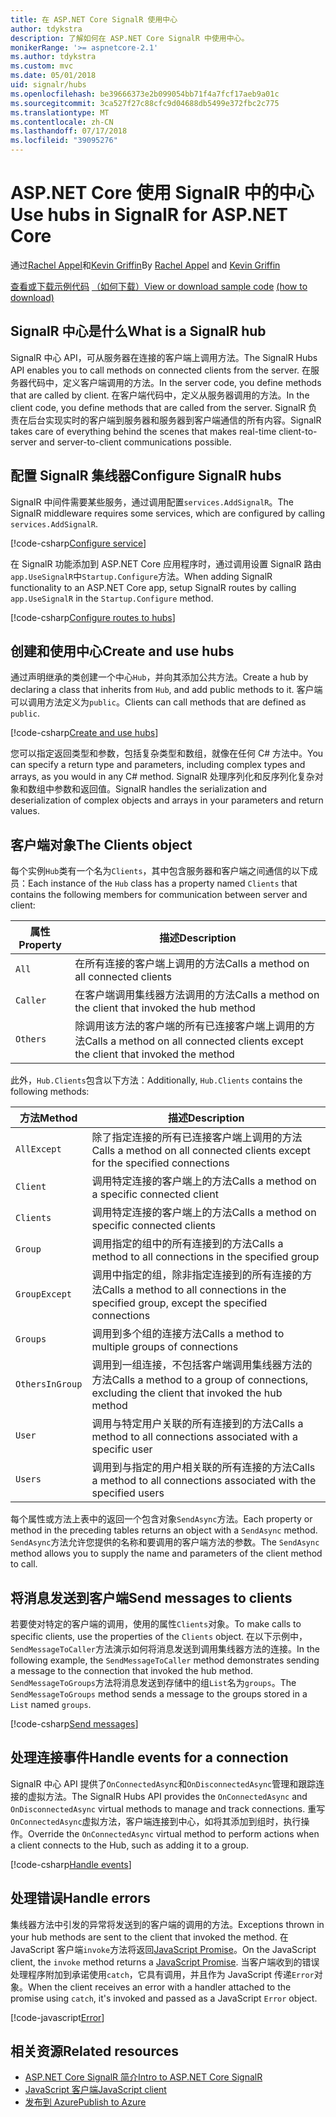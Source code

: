 ```yaml
---
title: 在 ASP.NET Core SignalR 使用中心
author: tdykstra
description: 了解如何在 ASP.NET Core SignalR 中使用中心。
monikerRange: '>= aspnetcore-2.1'
ms.author: tdykstra
ms.custom: mvc
ms.date: 05/01/2018
uid: signalr/hubs
ms.openlocfilehash: be39666373e2b099054bb71f4a7fcf17aeb9a01c
ms.sourcegitcommit: 3ca527f27c88cfc9d04688db5499e372fbc2c775
ms.translationtype: MT
ms.contentlocale: zh-CN
ms.lasthandoff: 07/17/2018
ms.locfileid: "39095276"
---
```

# <a name="use-hubs-in-signalr-for-aspnet-core"></a><span data-ttu-id="12395-103">ASP.NET Core 使用 SignalR 中的中心</span><span class="sxs-lookup"><span data-stu-id="12395-103">Use hubs in SignalR for ASP.NET Core</span></span>

<span data-ttu-id="12395-104">通过[Rachel Appel](https://twitter.com/rachelappel)和[Kevin Griffin](https://twitter.com/1kevgriff)</span><span class="sxs-lookup"><span data-stu-id="12395-104">By [Rachel Appel](https://twitter.com/rachelappel) and [Kevin Griffin](https://twitter.com/1kevgriff)</span></span>

<span data-ttu-id="12395-105">[查看或下载示例代码](https://github.com/aspnet/Docs/tree/master/aspnetcore/signalr/hubs/sample/ ) [（如何下载）](xref:tutorials/index#how-to-download-a-sample)</span><span class="sxs-lookup"><span data-stu-id="12395-105">[View or download sample code](https://github.com/aspnet/Docs/tree/master/aspnetcore/signalr/hubs/sample/ ) [(how to download)](xref:tutorials/index#how-to-download-a-sample)</span></span>

## <a name="what-is-a-signalr-hub"></a><span data-ttu-id="12395-106">SignalR 中心是什么</span><span class="sxs-lookup"><span data-stu-id="12395-106">What is a SignalR hub</span></span>

<span data-ttu-id="12395-107">SignalR 中心 API，可从服务器在连接的客户端上调用方法。</span><span class="sxs-lookup"><span data-stu-id="12395-107">The SignalR Hubs API enables you to call methods on connected clients from the server.</span></span> <span data-ttu-id="12395-108">在服务器代码中，定义客户端调用的方法。</span><span class="sxs-lookup"><span data-stu-id="12395-108">In the server code, you define methods that are called by client.</span></span> <span data-ttu-id="12395-109">在客户端代码中，定义从服务器调用的方法。</span><span class="sxs-lookup"><span data-stu-id="12395-109">In the client code, you define methods that are called from the server.</span></span> <span data-ttu-id="12395-110">SignalR 负责在后台实现实时的客户端到服务器和服务器到客户端通信的所有内容。</span><span class="sxs-lookup"><span data-stu-id="12395-110">SignalR takes care of everything behind the scenes that makes real-time client-to-server and server-to-client communications possible.</span></span>

## <a name="configure-signalr-hubs"></a><span data-ttu-id="12395-111">配置 SignalR 集线器</span><span class="sxs-lookup"><span data-stu-id="12395-111">Configure SignalR hubs</span></span>

<span data-ttu-id="12395-112">SignalR 中间件需要某些服务，通过调用配置`services.AddSignalR`。</span><span class="sxs-lookup"><span data-stu-id="12395-112">The SignalR middleware requires some services, which are configured by calling `services.AddSignalR`.</span></span>

[!code-csharp[Configure service](hubs/sample/startup.cs?range=38)]

<span data-ttu-id="12395-113">在 SignalR 功能添加到 ASP.NET Core 应用程序时，通过调用设置 SignalR 路由`app.UseSignalR`中`Startup.Configure`方法。</span><span class="sxs-lookup"><span data-stu-id="12395-113">When adding SignalR functionality to an ASP.NET Core app, setup SignalR routes by calling `app.UseSignalR` in the `Startup.Configure` method.</span></span>

[!code-csharp[Configure routes to hubs](hubs/sample/startup.cs?range=57-60)]

## <a name="create-and-use-hubs"></a><span data-ttu-id="12395-114">创建和使用中心</span><span class="sxs-lookup"><span data-stu-id="12395-114">Create and use hubs</span></span>

<span data-ttu-id="12395-115">通过声明继承的类创建一个中心`Hub`，并向其添加公共方法。</span><span class="sxs-lookup"><span data-stu-id="12395-115">Create a hub by declaring a class that inherits from `Hub`, and add public methods to it.</span></span> <span data-ttu-id="12395-116">客户端可以调用方法定义为`public`。</span><span class="sxs-lookup"><span data-stu-id="12395-116">Clients can call methods that are defined as `public`.</span></span>

[!code-csharp[Create and use hubs](hubs/sample/hubs/chathub.cs?range=8-37)]

<span data-ttu-id="12395-117">您可以指定返回类型和参数，包括复杂类型和数组，就像在任何 C# 方法中。</span><span class="sxs-lookup"><span data-stu-id="12395-117">You can specify a return type and parameters, including complex types and arrays, as you would in any C# method.</span></span> <span data-ttu-id="12395-118">SignalR 处理序列化和反序列化复杂对象和数组中参数和返回值。</span><span class="sxs-lookup"><span data-stu-id="12395-118">SignalR handles the serialization and deserialization of complex objects and arrays in your parameters and return values.</span></span>

## <a name="the-clients-object"></a><span data-ttu-id="12395-119">客户端对象</span><span class="sxs-lookup"><span data-stu-id="12395-119">The Clients object</span></span>

<span data-ttu-id="12395-120">每个实例`Hub`类有一个名为`Clients`，其中包含服务器和客户端之间通信的以下成员：</span><span class="sxs-lookup"><span data-stu-id="12395-120">Each instance of the `Hub` class has a property named `Clients` that contains the following members for communication between server and client:</span></span>

| <span data-ttu-id="12395-121">属性</span><span class="sxs-lookup"><span data-stu-id="12395-121">Property</span></span> | <span data-ttu-id="12395-122">描述</span><span class="sxs-lookup"><span data-stu-id="12395-122">Description</span></span> |
| ------ | ----------- |
| `All` | <span data-ttu-id="12395-123">在所有连接的客户端上调用的方法</span><span class="sxs-lookup"><span data-stu-id="12395-123">Calls a method on all connected clients</span></span> |
| `Caller` | <span data-ttu-id="12395-124">在客户端调用集线器方法调用的方法</span><span class="sxs-lookup"><span data-stu-id="12395-124">Calls a method on the client that invoked the hub method</span></span> |
| `Others` | <span data-ttu-id="12395-125">除调用该方法的客户端的所有已连接客户端上调用的方法</span><span class="sxs-lookup"><span data-stu-id="12395-125">Calls a method on all connected clients except the client that invoked the method</span></span> |


<span data-ttu-id="12395-126">此外，`Hub.Clients`包含以下方法：</span><span class="sxs-lookup"><span data-stu-id="12395-126">Additionally, `Hub.Clients` contains the following methods:</span></span>

| <span data-ttu-id="12395-127">方法</span><span class="sxs-lookup"><span data-stu-id="12395-127">Method</span></span> | <span data-ttu-id="12395-128">描述</span><span class="sxs-lookup"><span data-stu-id="12395-128">Description</span></span> |
| ------ | ----------- |
| `AllExcept` | <span data-ttu-id="12395-129">除了指定连接的所有已连接客户端上调用的方法</span><span class="sxs-lookup"><span data-stu-id="12395-129">Calls a method on all connected clients except for the specified connections</span></span> |
| `Client` | <span data-ttu-id="12395-130">调用特定连接的客户端上的方法</span><span class="sxs-lookup"><span data-stu-id="12395-130">Calls a method on a specific connected client</span></span> |
| `Clients` | <span data-ttu-id="12395-131">调用特定连接的客户端上的方法</span><span class="sxs-lookup"><span data-stu-id="12395-131">Calls a method on specific connected clients</span></span> |
| `Group` | <span data-ttu-id="12395-132">调用指定的组中的所有连接到的方法</span><span class="sxs-lookup"><span data-stu-id="12395-132">Calls a method to all connections in the specified group</span></span>  |
| `GroupExcept` | <span data-ttu-id="12395-133">调用中指定的组，除非指定连接到的所有连接的方法</span><span class="sxs-lookup"><span data-stu-id="12395-133">Calls a method to all connections in the specified group, except the specified connections</span></span> |
| `Groups` | <span data-ttu-id="12395-134">调用到多个组的连接方法</span><span class="sxs-lookup"><span data-stu-id="12395-134">Calls a method to multiple groups of connections</span></span>  |
| `OthersInGroup` | <span data-ttu-id="12395-135">调用到一组连接，不包括客户端调用集线器方法的方法</span><span class="sxs-lookup"><span data-stu-id="12395-135">Calls a method to a group of connections, excluding the client that invoked the hub method</span></span>  |
| `User` | <span data-ttu-id="12395-136">调用与特定用户关联的所有连接到的方法</span><span class="sxs-lookup"><span data-stu-id="12395-136">Calls a method to all connections associated with a specific user</span></span> |
| `Users` | <span data-ttu-id="12395-137">调用到与指定的用户相关联的所有连接的方法</span><span class="sxs-lookup"><span data-stu-id="12395-137">Calls a method to all connections associated with the specified users</span></span> |

<span data-ttu-id="12395-138">每个属性或方法上表中的返回一个包含对象`SendAsync`方法。</span><span class="sxs-lookup"><span data-stu-id="12395-138">Each property or method in the preceding tables returns an object with a `SendAsync` method.</span></span> <span data-ttu-id="12395-139">`SendAsync`方法允许您提供的名称和要调用的客户端方法的参数。</span><span class="sxs-lookup"><span data-stu-id="12395-139">The `SendAsync` method allows you to supply the name and parameters of the client method to call.</span></span>

## <a name="send-messages-to-clients"></a><span data-ttu-id="12395-140">将消息发送到客户端</span><span class="sxs-lookup"><span data-stu-id="12395-140">Send messages to clients</span></span>

<span data-ttu-id="12395-141">若要使对特定的客户端的调用，使用的属性`Clients`对象。</span><span class="sxs-lookup"><span data-stu-id="12395-141">To make calls to specific clients, use the properties of the `Clients` object.</span></span> <span data-ttu-id="12395-142">在以下示例中，`SendMessageToCaller`方法演示如何将消息发送到调用集线器方法的连接。</span><span class="sxs-lookup"><span data-stu-id="12395-142">In the following example, the `SendMessageToCaller` method demonstrates sending a message to the connection that invoked the hub method.</span></span> <span data-ttu-id="12395-143">`SendMessageToGroups`方法将消息发送到存储中的组`List`名为`groups`。</span><span class="sxs-lookup"><span data-stu-id="12395-143">The `SendMessageToGroups` method sends a message to the groups stored in a `List` named `groups`.</span></span>

[!code-csharp[Send messages](hubs/sample/hubs/chathub.cs?range=15-24)]

## <a name="handle-events-for-a-connection"></a><span data-ttu-id="12395-144">处理连接事件</span><span class="sxs-lookup"><span data-stu-id="12395-144">Handle events for a connection</span></span>

<span data-ttu-id="12395-145">SignalR 中心 API 提供了`OnConnectedAsync`和`OnDisconnectedAsync`管理和跟踪连接的虚拟方法。</span><span class="sxs-lookup"><span data-stu-id="12395-145">The SignalR Hubs API provides the `OnConnectedAsync` and `OnDisconnectedAsync` virtual methods to manage and track connections.</span></span> <span data-ttu-id="12395-146">重写`OnConnectedAsync`虚拟方法，客户端连接到中心，如将其添加到组时，执行操作。</span><span class="sxs-lookup"><span data-stu-id="12395-146">Override the `OnConnectedAsync` virtual method to perform actions when a client connects to the Hub, such as adding it to a group.</span></span>

[!code-csharp[Handle events](hubs/sample/hubs/chathub.cs?range=26-36)]

## <a name="handle-errors"></a><span data-ttu-id="12395-147">处理错误</span><span class="sxs-lookup"><span data-stu-id="12395-147">Handle errors</span></span>

<span data-ttu-id="12395-148">集线器方法中引发的异常将发送到的客户端的调用的方法。</span><span class="sxs-lookup"><span data-stu-id="12395-148">Exceptions thrown in your hub methods are sent to the client that invoked the method.</span></span> <span data-ttu-id="12395-149">在 JavaScript 客户端`invoke`方法将返回[JavaScript Promise](https://developer.mozilla.org/docs/Web/JavaScript/Guide/Using_promises)。</span><span class="sxs-lookup"><span data-stu-id="12395-149">On the JavaScript client, the `invoke` method returns a [JavaScript Promise](https://developer.mozilla.org/docs/Web/JavaScript/Guide/Using_promises).</span></span> <span data-ttu-id="12395-150">当客户端收到的错误处理程序附加到承诺使用`catch`，它具有调用，并且作为 JavaScript 传递`Error`对象。</span><span class="sxs-lookup"><span data-stu-id="12395-150">When the client receives an error with a handler attached to the promise using `catch`, it's invoked and passed as a JavaScript `Error` object.</span></span>

[!code-javascript[Error](hubs/sample/wwwroot/js/chat.js?range=23)]

## <a name="related-resources"></a><span data-ttu-id="12395-151">相关资源</span><span class="sxs-lookup"><span data-stu-id="12395-151">Related resources</span></span>

* [<span data-ttu-id="12395-152">ASP.NET Core SignalR 简介</span><span class="sxs-lookup"><span data-stu-id="12395-152">Intro to ASP.NET Core SignalR</span></span>](xref:signalr/introduction)
* [<span data-ttu-id="12395-153">JavaScript 客户端</span><span class="sxs-lookup"><span data-stu-id="12395-153">JavaScript client</span></span>](xref:signalr/javascript-client)
* [<span data-ttu-id="12395-154">发布到 Azure</span><span class="sxs-lookup"><span data-stu-id="12395-154">Publish to Azure</span></span>](xref:signalr/publish-to-azure-web-app)
